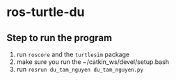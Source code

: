 # ros-turtle-du
## Step to run the program
1. run `roscore` and the `turtlesim` package
2. make sure you run the ~/catkin_ws/devel/setup.bash
2. run `rosrun du_tam_nguyen du_tam_nguyen.py`
